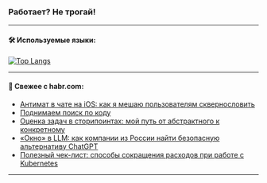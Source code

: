 ### Работает? Не трогай!

---
<!--
#### 🛠️ Technical stack:

![Java](https://img.shields.io/badge/Java-informational?logo=Oracle&style=flat&logoColor=white&color=FF4500)
![Kotlin](https://img.shields.io/badge/Kotlin-informational?logo=Kotlin&style=flat&logoColor=white&color=774D97)
![TS](https://img.shields.io/badge/TypeScript-informational?logo=typeScript&style=flat&logoColor=black&color=017acc)
![Python](https://img.shields.io/badge/Python-informational?logo=Python&style=flat&logoColor=black&color=ffdd54) <br>
![Spring](https://img.shields.io/badge/Spring-informational?logo=Spring&style=flat&logoColor=white&color=6DB33F) 
![SpringBoot](https://img.shields.io/badge/SpringBoot-informational?logo=SpringBoot&style=flat&logoColor=white&color=6DB33F)
![Nest](https://img.shields.io/badge/NestJS-informational?logo=NestJS&style=flat&logoColor=white&color=E0234E) 
![NodeJS](https://img.shields.io/badge/NodeJS-informational?logo=node.js&style=flat&logoColor=white&color=70A760)<br>
![PostgreSQL](https://img.shields.io/badge/PostgreSQL-informational?logo=PostgreSQL&style=flat&logoColor=white&color=DAA520)
![MongoDB](https://img.shields.io/badge/MongoDB-informational?logo=MongoDB&style=flat&logoColor=white&color=870000)
![Apache](https://img.shields.io/badge/Apache-informational?logo=apache&style=flat&logoColor=white&color=f74e28)

___ 
-->

#### 🛠️ Используемые языки:

[![Top Langs](https://github-readme-stats-u2qms2cxw-advtsettinggmailcoms-projects.vercel.app/api/top-langs/?username=zloylis&langs_count=10&hide_title=true&title_color=e6edf3&size_weight=0.5&count_weight=0.5&layout=compact&hide_progress=true&hide_border=true&theme=dracula)](https://github.com/zloylis)

<!---


####  :octocat:&nbsp;&nbsp; Статистика:

![GitHub stats](https://github-readme-stats-u2qms2cxw-advtsettinggmailcoms-projects.vercel.app/api?username=zloylis&show_icons=true&hide_border=true&theme=dracula&title_color=e6edf3&include_all_commits=true&count_private=true&hide_rank=false&hide_title=true&rank_icon=github)
-->
---

#### 💬 Свежее с habr.com:

<!-- BLOG-POST-LIST:START -->
- [Антимат в чате на iOS: как я мешаю пользователям сквернословить](https://habr.com/ru/companies/ru_mts/articles/837906/?utm_source=habrahabr&utm_medium=rss&utm_campaign=837906)
- [Поднимаем поиск по коду](https://habr.com/ru/articles/837844/?utm_source=habrahabr&utm_medium=rss&utm_campaign=837844)
- [Оценка задач в сторипоинтах: мой путь от абстрактного к конкретному](https://habr.com/ru/companies/kuper/articles/836626/?utm_source=habrahabr&utm_medium=rss&utm_campaign=836626)
- [«Окно» в LLM: как компании из России найти безопасную альтернативу ChatGPT](https://habr.com/ru/companies/just_ai/articles/831156/?utm_source=habrahabr&utm_medium=rss&utm_campaign=831156)
- [Полезный чек-лист: способы сокращения расходов при работе с Kubernetes](https://habr.com/ru/companies/vk/articles/836482/?utm_source=habrahabr&utm_medium=rss&utm_campaign=836482)
<!-- BLOG-POST-LIST:END -->

---
